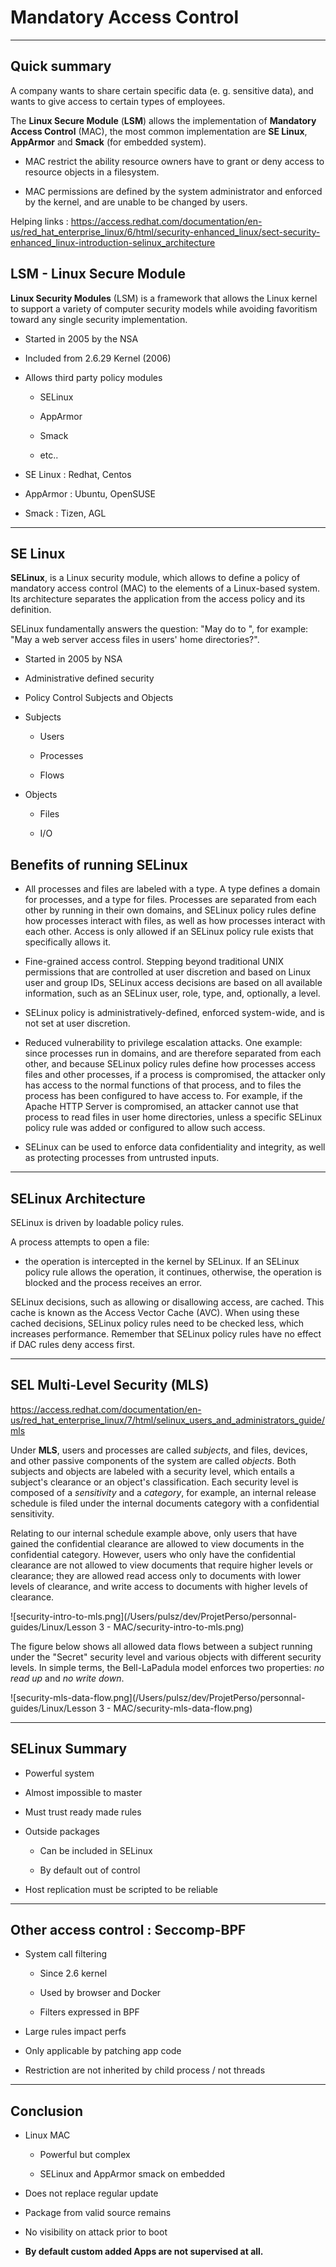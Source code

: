 # Mandatory Access Control

-----

## Quick summary

A company wants to share certain specific data (e. g. sensitive data), and wants to give access to certain types of employees.

The **Linux Secure Module** (**LSM**) allows the implementation of **Mandatory Access Control** (MAC), the most common implementation are **SE Linux**, **AppArmor** and **Smack** (for embedded system).

- MAC restrict the ability resource owners have to grant or deny access to resource objects in a filesystem.

- MAC permissions are defined by the system administrator and enforced by the kernel, and are unable to be changed by users.

Helping links : https://access.redhat.com/documentation/en-us/red_hat_enterprise_linux/6/html/security-enhanced_linux/sect-security-enhanced_linux-introduction-selinux_architecture

## LSM - Linux Secure Module

**Linux Security Modules** (LSM) is a framework that allows the Linux kernel to support a variety of computer security models while avoiding favoritism toward any single security implementation.

- Started in 2005 by the NSA

- Included from 2.6.29 Kernel (2006)

- Allows third party policy modules
  
  - SELinux
  
  - AppArmor
  
  - Smack
  
  - etc..

- SE Linux : Redhat, Centos

- AppArmor : Ubuntu, OpenSUSE

- Smack : Tizen, AGL

-----

## SE Linux

**SELinux**, is a Linux security module, which allows to define a policy of mandatory access control (MAC) to the elements of a Linux-based system. Its architecture separates the application from the access policy and its definition.

SELinux fundamentally answers the question: "May <subject> do 
<action> to <object>", for example: "May a web server access
 files in users' home directories?".

- Started in 2005 by NSA

- Administrative defined security

- Policy Control Subjects and Objects

- Subjects
  
  - Users
  
  - Processes
  
  - Flows

- Objects
  
  - Files
  
  - I/O

## Benefits of running SELinux

- All processes and files are labeled with a type. A type defines a 
  domain for processes, and a type for files. Processes are separated from
   each other by running in their own domains, and SELinux policy rules 
  define how processes interact with files, as well as how processes 
  interact with each other. Access is only allowed if an SELinux policy 
  rule exists that specifically allows it.

- Fine-grained access control. Stepping beyond traditional UNIX 
  permissions that are controlled at user discretion and based on Linux 
  user and group IDs, SELinux access decisions are based on all available 
  information, such as an SELinux user, role, type, and, optionally, a 
  level.

- SELinux policy is administratively-defined, enforced system-wide, and is not set at user discretion.

- Reduced vulnerability to privilege escalation attacks. One example:
   since processes run in domains, and are therefore separated from each 
  other, and because SELinux policy rules define how processes access 
  files and other processes, if a process is compromised, the attacker 
  only has access to the normal functions of that process, and to files 
  the process has been configured to have access to. For example, if the 
  Apache HTTP Server is compromised, an attacker cannot use that process 
  to read files in user home directories, unless a specific SELinux policy
   rule was added or configured to allow such access.

- SELinux can be used to enforce data confidentiality and integrity, as well as protecting processes from untrusted inputs.

---

## SELinux Architecture

SELinux is driven by loadable policy rules. 

A process attempts to open a file:

- the operation is intercepted in the kernel by SELinux. If an SELinux policy rule allows the operation, it continues, otherwise, the operation is blocked and the process receives an error.

SELinux decisions, such as allowing or disallowing access, are cached. This cache is known as the Access Vector Cache (AVC). When using these cached decisions, SELinux policy rules need to be checked less, which increases performance. Remember that SELinux policy rules have no effect if DAC rules deny access first.

---

## SEL Multi-Level Security (MLS)

https://access.redhat.com/documentation/en-us/red_hat_enterprise_linux/7/html/selinux_users_and_administrators_guide/mls

Under **MLS**, users and processes are called *subjects*, and files, devices, and other passive components of the system are called *objects*.
Both subjects and objects are labeled with a security level, which entails a subject's clearance or an object's classification. Each security level is composed of a *sensitivity* and a *category*, for example, an internal release schedule is filed under the internal documents category with a confidential sensitivity.

Relating to our internal schedule example above, only users that have gained the confidential clearance are allowed to view documents in the confidential category. However, users who only have the confidential clearance are not allowed to view documents that require higher levels or clearance; they are allowed read access only to documents with lower levels of clearance, and write access to documents with higher levels of clearance.

![security-intro-to-mls.png](/Users/pulsz/dev/ProjetPerso/personnal-guides/Linux/Lesson 3 - MAC/security-intro-to-mls.png)

The figure below shows all allowed data flows between a subject running under the 
"Secret" security level and various objects with different security levels. In simple terms, the Bell-LaPadula model enforces two properties: *no read up* and *no write down*.

![security-mls-data-flow.png](/Users/pulsz/dev/ProjetPerso/personnal-guides/Linux/Lesson 3 - MAC/security-mls-data-flow.png)

---

## SELinux Summary

- Powerful system

- Almost impossible to master

- Must trust ready made rules

- Outside packages
  
  - Can be included in SELinux
  
  - By default out of control

- Host replication must be scripted to be reliable

---

## Other access control : Seccomp-BPF

- System call filtering
  
  - Since 2.6 kernel
  
  - Used by browser and Docker
  
  - Filters expressed in BPF

- Large rules impact perfs

- Only applicable by patching app code

- Restriction are not inherited by child process / not threads

----

## Conclusion

- Linux MAC
  
  - Powerful but complex
  
  - SELinux and AppArmor smack on embedded

- Does not replace regular update

- Package from valid source remains

- No visibility on attack prior to boot

- **By default custom added Apps are not supervised at all.**

